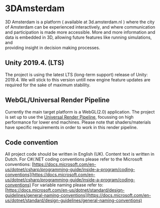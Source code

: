 # 3DAmsterdam

3D Amsterdam is a platform ( available at 3d.amsterdam.nl ) where the city of Amsterdam can be experienced interactively, and where communication and participation is made more accessible.
More and more information and data is embedded in 3D, allowing future features like running simulations, and   
providing insight in decision making processes.

## Unity 2019.4. (LTS)
The project is using the latest LTS (long-term support) release of Unity: 2019.4. 
We will stick to this version untill new engine feature updates are required for the sake of maximum stability.
## WebGL/Universal Render Pipeline
Currently the main target platform is a WebGL(2.0) application.
The project is set up to use the [Universal Render Pipeline](https://unity.com/srp/universal-render-pipeline), focussing on high performance for lower end machines. Please note that shaders/materials have specific requirements in order to work in this render pipeline.
## Code convention 
All project code should be written in English (UK). Content text is written in Dutch.
For C#/.NET coding conventions please refer to the Microsoft conventions: 
[https://docs.microsoft.com/en-us/dotnet/csharp/programming-guide/inside-a-program/coding-conventions](https://docs.microsoft.com/en-us/dotnet/csharp/programming-guide/inside-a-program/coding-conventions)
For variable naming please refer to: 
[https://docs.microsoft.com/en-us/dotnet/standard/design-guidelines/general-naming-conventions](https://docs.microsoft.com/en-us/dotnet/standard/design-guidelines/general-naming-conventions)
